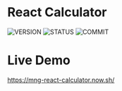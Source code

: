 # React Calculator

![VERSION](https://img.shields.io/github/package-json/v/NICOLASMGARAY/react-calculator?style=for-the-badge)
![STATUS](https://img.shields.io/github/deployments/nicolasmgaray/react-calculator/production?label=STATUS&logo=zeit&style=for-the-badge)
![COMMIT](https://img.shields.io/github/last-commit/nicolasmgaray/react-calculator?logo=github&style=for-the-badge)

# Live Demo

https://mng-react-calculator.now.sh/
